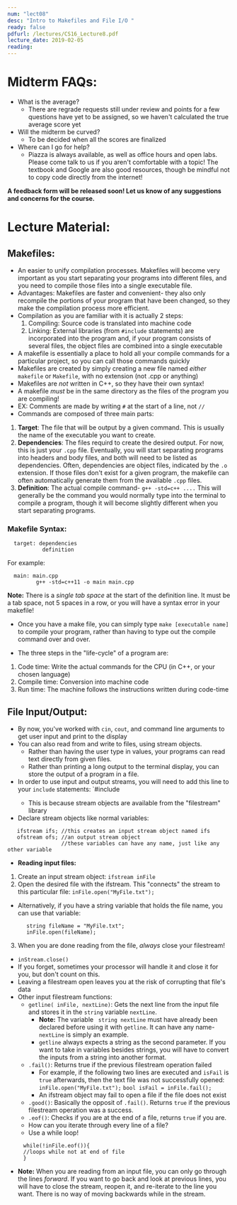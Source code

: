 ```yaml
---
num: "lect08"
desc: "Intro to Makefiles and File I/O "
ready: false
pdfurl: /lectures/CS16_Lecture8.pdf
lecture_date: 2019-02-05
reading: 
---
```


# Midterm FAQs:
* What is the average?
  * There are regrade requests still under review and points for a few questions have yet to be assigned, so we haven't calculated the true average score yet
* Will the midterm be curved?
  * To be decided when all the scores are finalized
* Where can I go for help?
  * Piazza is always available, as well as office hours and open labs. Please come talk to us if you aren't comfortable with a topic! The textbook and Google are also good resources, though be mindful not to copy code directly from the internet!

**A feedback form will be released soon! Let us know of any suggestions and concerns for the course.**

# Lecture Material:

## Makefiles:
* An easier to unify compilation processes. Makefiles will become very important as you start separating your programs into different files, and you need to compile those files into a single executable file.
* Advantages: Makefiles are faster and convenient- they also only recompile the portions of your program that have been changed, so they make the compilation process more efficient.
* Compilation as you are familiar with it is actually 2 steps:
  1. Compiling: Source code is translated into machine code
  2. Linking: External libraries (from `#include` statements) are incorporated into the program and, if your program consists of several files, the object files are combined into a single executable
* A makefile is essentially a place to hold all your compile commands for a particular project, so you can call those commands quickly
* Makefiles are created by simply creating a new file named *either* `makefile` or `Makefile`, with no extension (not .cpp or anything)
* Makefiles are *not* written in C++, so they have their own syntax!
* A makefile *must* be in the same directory as the files of the program you are compiling!
* EX: Comments are made by writing `#` at the start of a line, not `//`
* Commands are composed of three main parts:
 1. **Target**: The file that will be output by a given command. This is usually the name of the executable you want to create.
 2. **Dependencies**: The files requird to create the desired output. For now, this is just your `.cpp` file. Eventually, you will start separating programs into headers and body files, and both will need to be listed as dependencies. Often, dependencies are object files, indicated by the `.o` extension. If those files don't exist for a given program, the makefile can often automatically generate them from the available `.cpp` files.
 3. **Definition**: The actual compile command- `g++ -std=c++ ....` This will generally be the command you would normally type into the terminal to compile a program, though it will become slightly different when you start separating programs.
### Makefile Syntax:
```
  target: dependencies
           definition
```
For example:
```
  main: main.cpp
         g++ -std=c++11 -o main main.cpp
```

**Note:** There is a *single tab space* at the start of the definition line. It must be a tab space, not 5 spaces in a row, or you will have a syntax error in your makefile!
* Once you have a make file, you can simply type `make [executable name]` to compile your program, rather than having to type out the compile command over and over.

* The three steps in the "life-cycle" of a program are:
 1. Code time: Write the actual commands for the CPU (in C++, or your chosen language)
 2. Compile time: Conversion into machine code
 3. Run time: The machine follows the instructions written during code-time


## File Input/Output:
* By now, you've worked with `cin`, `cout`, and command line arguments to get user input and print to the display
* You can also read from and write to files, using stream objects.
  * Rather than having the user type in values, your programs can read text directly from given files.
  * Rather than printing a long output to the terminal display, you can store the output of a program in a file.
* In order to use input and output streams, you will need to add this line to your `include` statements: `#include <fstream>
  * This is because stream objects are available from the "filestream" library
* Declare stream objects like normal variables:
```
   ifstream ifs; //this creates an input stream object named ifs
   ofstream ofs; //an output stream object
                 //these variables can have any name, just like any other variable
```
* **Reading input files:**
 1. Create an input stream object: `ifstream inFile`
 2. Open the desired file with the ifstream. This "connects" the stream to this particular file: `inFile.open("MyFile.txt");`
   * Alternatively, if you have a string variable that holds the file name, you can use that variable:
```
      string fileName = "MyFile.txt";
      inFile.open(fileName);
```
 3. When you are done reading from the file, *always* close your filestream!
   * `inStream.close()`
   * If you forget, sometimes your processor will handle it and close it for you, but don't count on this.
   * Leaving a filestream open leaves you at the risk of corrupting that file's data
* Other input filestream functions:
   * `getline( inFile, nextLine)`: Gets the next line from the input file and stores it in the `string` variable `nextLine`.
     * **Note:** The variable ` string nextLine` must have already been declared before using it with `getline`. It can have any name- `nextLine` is simply an example.
     * `getline` always expects a string as the second parameter. If you want to take in variables besides strings, you will have to convert the inputs from a string into another format.
   * `.fail()`: Returns true if the previous filestream operation failed
      * For example, if the following two lines are executed and `isFail` is `true` afterwards, then the text file was not successfully opened:
        `inFile.open("MyFile.txt");`
        `bool isFail = inFile.fail();`
      * An ifstream object may fail to open a file if the file does not exist
   * `.good()`: Basically the opposit of `.fail()`. Returns `true` if the previous filestream operation was a success.
   * `.eof()`: Checks if you are at the end of a file, returns `true` if you are.
   * How can you iterate through every line of a file?
    * Use a while loop!
```
     while(!inFile.eof()){
     //loops while not at end of file
     }
 ```
 * **Note:** When you are reading from an input file, you can only go through the lines *forward*. If you want to go back and look at previous lines, you will have to close the stream, reopen it, and re-iterate to the line you want. There is no way of moving backwards while in the stream.
